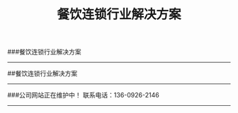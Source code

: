 ﻿---
layout: solution
title: "餐饮连锁行业解决方案"
categories: [solution]
---
###餐饮连锁行业解决方案
<hr/>
##餐饮连锁行业解决方案
<hr/>
###公司网站正在维护中！ 联系电话：136-0926-2146
<hr/>

	

